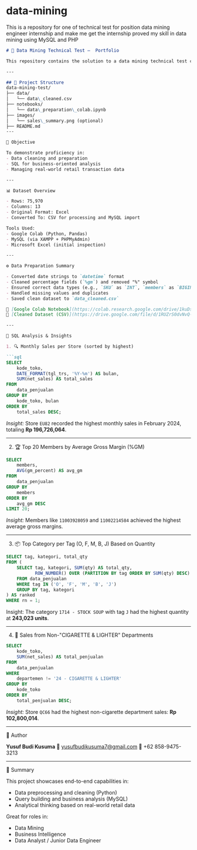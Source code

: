 # data-mining
This is a repository for one of technical test for position data mining engineer internship and make me get the internship proved my skill in data mining using MySQL and PHP
```markdown
# 🧪 Data Mining Technical Test –  Portfolio

This repository contains the solution to a data mining technical test completed as part of a Data Mining Internship application. The project involves data preparation, cleaning, and solving business problems using SQL.

---

## 📁 Project Structure
data-mining-test/
├── data/
│   └── data\_cleaned.csv
├── notebooks/
│   └── data\_preparation\_colab.ipynb
├── images/
│   └── sales\_summary.png (optional)
├── README.md
---

🎯 Objective

To demonstrate proficiency in:
- Data cleaning and preparation
- SQL for business-oriented analysis
- Managing real-world retail transaction data

---

📊 Dataset Overview

- Rows: 75,970  
- Columns: 13  
- Original Format: Excel  
- Converted To: CSV for processing and MySQL import

Tools Used:
- Google Colab (Python, Pandas)
- MySQL (via XAMPP + PHPMyAdmin)
- Microsoft Excel (initial inspection)

---

⚙️ Data Preparation Summary

- Converted date strings to `datetime` format
- Cleaned percentage fields (`%gm`) and removed "%" symbol
- Ensured correct data types (e.g., `SKU` as `INT`, `members` as `BIGINT`)
- Handled missing values and duplicates
- Saved clean dataset to `data_cleaned.csv`

📎 [Google Colab Notebook](https://colab.research.google.com/drive/1kuDsMovKfawT14FODkt8t1j7JHUvMOvD?usp=sharing)  
📎 [Cleaned Dataset (CSV)](https://drive.google.com/file/d/1RUZrS0dvNvQ-iT9IEuZJvSuoAPiUMHLz/view?usp=sharing)

---

🧮 SQL Analysis & Insights

1. 🔍 Monthly Sales per Store (sorted by highest)

```sql
SELECT  
    kode_toko, 
    DATE_FORMAT(tgl_trs, '%Y-%m') AS bulan, 
    SUM(net_sales) AS total_sales
FROM  
    data_penjualan
GROUP BY  
    kode_toko, bulan
ORDER BY  
    total_sales DESC;
````

*Insight:*
Store `EU82` recorded the highest monthly sales in February 2024, totaling **Rp 196,726,064**.

---

2. 🏆 Top 20 Members by Average Gross Margin (%GM)

```sql
SELECT  
    members, 
    AVG(gm_percent) AS avg_gm
FROM  
    data_penjualan
GROUP BY  
    members
ORDER BY  
    avg_gm DESC
LIMIT 20;
```

*Insight:*
Members like `11003928059` and `11002214584` achieved the highest average gross margins.

---

3. 📦 Top Category per Tag (O, F, M, B, J) Based on Quantity

```sql
SELECT tag, kategori, total_qty
FROM (
    SELECT tag, kategori, SUM(qty) AS total_qty,
           ROW_NUMBER() OVER (PARTITION BY tag ORDER BY SUM(qty) DESC) AS rn
    FROM data_penjualan
    WHERE tag IN ('O', 'F', 'M', 'B', 'J')
    GROUP BY tag, kategori
) AS ranked
WHERE rn = 1;
```

Insight:
The category `1714 - STOCK SOUP` with tag `J` had the highest quantity at **243,023 units**.

---

4. 🚫 Sales from Non-"CIGARETTE & LIGHTER" Departments

```sql
SELECT  
    kode_toko, 
    SUM(net_sales) AS total_penjualan
FROM  
    data_penjualan
WHERE  
    departemen != '24 - CIGARETTE & LIGHTER'
GROUP BY  
    kode_toko
ORDER BY  
    total_penjualan DESC;
```

*Insight:*
Store `QC66` had the highest non-cigarette department sales: **Rp 102,800,014**.

---

👤 Author

**Yusuf Budi Kusuma**
📧 [yusufbudikusuma7@gmail.com](mailto:yusufbudikusuma7@gmail.com)
📱 +62 858-9475-3213

---

 💼 Summary

This project showcases end-to-end capabilities in:

* Data preprocessing and cleaning (Python)
* Query building and business analysis (MySQL)
* Analytical thinking based on real-world retail data

Great for roles in:

* Data Mining
* Business Intelligence
* Data Analyst / Junior Data Engineer
